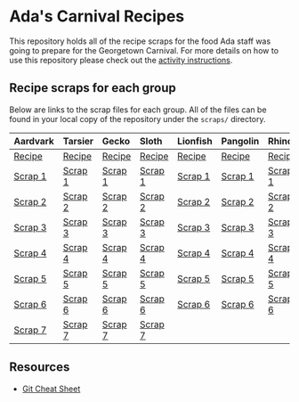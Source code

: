 # Ada's Carnival Recipes
This repository holds all of the recipe scraps for the food Ada staff was going to prepare for the Georgetown Carnival. For more details on how to use this repository please check out the [activity instructions](https://learn-2.galvanize.com/cohorts/2036/blocks/882/content_files/04-git/merge-conflict-remote.md).

## Recipe scraps for each group
Below are links to the scrap files for each group. All of the files can be found in your local copy of the repository under the `scraps/` directory.

| Aardvark    | Tarsier     | Gecko      | Sloth       | Lionfish    | Pangolin    | Rhino       | Curassow    |
|:------------|:------------|:------------|:------------|:------------|:------------|:------------|:------------|
| [Recipe](recipes/aardvark.txt) | [Recipe](recipes/tarsier.txt) | [Recipe](recipes/gecko.txt) | [Recipe](recipes/sloth.txt) | [Recipe](recipes/lionfish.txt) | [Recipe](recipes/pangolin.txt) | [Recipe](recipes/rhino.txt) | [Recipe](recipes/curassow.txt) |
| [Scrap 1](scraps/aardvark-scrap1.txt) | [Scrap 1](scraps/tarsier-scrap1.txt) | [Scrap 1](scraps/gecko-scrap1.txt) | [Scrap 1](scraps/sloth-scrap1.txt) | [Scrap 1](scraps/lionfish-scrap1.txt) | [Scrap 1](scraps/pangolin-scrap1.txt) | [Scrap 1](scraps/rhino-scrap1.txt) | [Scrap 1](scraps/curassow-scrap1.txt) |
| [Scrap 2](scraps/aardvark-scrap2.txt) | [Scrap 2](scraps/tarsier-scrap2.txt) | [Scrap 2](scraps/gecko-scrap2.txt) | [Scrap 2](scraps/sloth-scrap2.txt) | [Scrap 2](scraps/lionfish-scrap2.txt) | [Scrap 2](scraps/pangolin-scrap2.txt) | [Scrap 2](scraps/rhino-scrap2.txt) | [Scrap 2](scraps/curassow-scrap2.txt) |
| [Scrap 3](scraps/aardvark-scrap3.txt) | [Scrap 3](scraps/tarsier-scrap3.txt) | [Scrap 3](scraps/gecko-scrap3.txt) | [Scrap 3](scraps/sloth-scrap3.txt) | [Scrap 3](scraps/lionfish-scrap3.txt) | [Scrap 3](scraps/pangolin-scrap3.txt) | [Scrap 3](scraps/rhino-scrap3.txt) | [Scrap 3](scraps/curassow-scrap3.txt) |
| [Scrap 4](scraps/aardvark-scrap4.txt) | [Scrap 4](scraps/tarsier-scrap4.txt) | [Scrap 4](scraps/gecko-scrap4.txt) | [Scrap 4](scraps/sloth-scrap4.txt) | [Scrap 4](scraps/lionfish-scrap4.txt) | [Scrap 4](scraps/pangolin-scrap4.txt) | [Scrap 4](scraps/rhino-scrap4.txt) | [Scrap 4](scraps/curassow-scrap4.txt) |
| [Scrap 5](scraps/aardvark-scrap5.txt) | [Scrap 5](scraps/tarsier-scrap5.txt) | [Scrap 5](scraps/gecko-scrap5.txt) | [Scrap 5](scraps/sloth-scrap5.txt) | [Scrap 5](scraps/lionfish-scrap5.txt) | [Scrap 5](scraps/pangolin-scrap5.txt) | [Scrap 5](scraps/rhino-scrap5.txt) | [Scrap 5](scraps/curassow-scrap5.txt) |
| [Scrap 6](scraps/aardvark-scrap6.txt) | [Scrap 6](scraps/tarsier-scrap6.txt) | [Scrap 6](scraps/gecko-scrap6.txt) | [Scrap 6](scraps/sloth-scrap6.txt) | [Scrap 6](scraps/lionfish-scrap6.txt) | [Scrap 6](scraps/pangolin-scrap6.txt) | [Scrap 6](scraps/rhino-scrap6.txt) | [Scrap 6](scraps/curassow-scrap6.txt) |
| [Scrap 7](scraps/aardvark-scrap7.txt) | [Scrap 7](scraps/tarsier-scrap7.txt) | [Scrap 7](scraps/gecko-scrap7.txt) | [Scrap 7](scraps/sloth-scrap7.txt) |

## Resources

- [Git Cheat Sheet](https://education.github.com/git-cheat-sheet-education.pdf)
